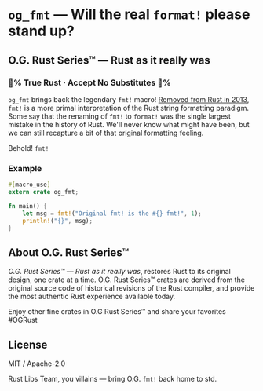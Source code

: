 # `og_fmt` — Will the real `format!` please stand up?

## **O.G. Rust Series™ — Rust as it really was**

### 💯**%** **True Rust** &middot; Accept No Substitutes 💯**%**

`og_fmt` brings back the legendary `fmt!` macro! [Removed from Rust in
2013](https://github.com/rust-lang/rust/pull/8637#issuecomment-23191833),
`fmt!` is a more primal interpretation of the Rust string formatting
paradigm. Some say that the renaming of `fmt!` to `format!` was the
single largest mistake in the history of Rust. We'll never know what
might have been, but we can still recapture a bit of that original
formatting feeling.

Behold! `fmt!`

### Example

```rust
#[macro_use]
extern crate og_fmt;

fn main() {
    let msg = fmt!("Original fmt! is the #{} fmt!", 1);
    println!("{}", msg);
}
```

## About O.G. Rust Series™

_O.G. Rust Series™ — Rust as it really was_, restores Rust to its
original design, one crate at a time. O.G. Rust Series™ crates are
derived from the original source code of historical revisions of the
Rust compiler, and provide the most authentic Rust experience
available today.

Enjoy other fine crates in O.G Rust Series™ and share your
favorites #OGRust

## License

MIT / Apache-2.0

Rust Libs Team, you villains — bring O.G. `fmt!` back home to std.
